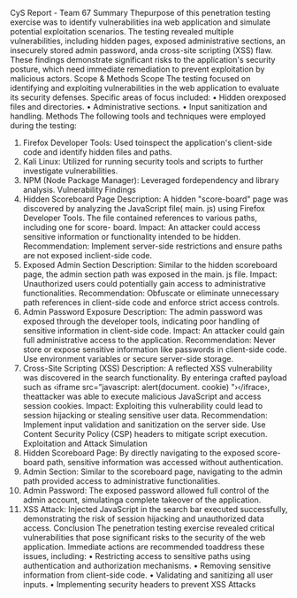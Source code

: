 CyS Report - Team 67
Summary
Thepurpose of this penetration testing exercise was to identify vulnerabilities ina web application and simulate
potential exploitation scenarios. The testing revealed multiple vulnerabilities, including hidden pages, exposed
administrative sections, an insecurely stored admin password, anda cross-site scripting (XSS) flaw. These
findings demonstrate significant risks to the application's security posture, which need immediate remediation to
prevent exploitation by malicious actors.
Scope & Methods
Scope
The testing focused on identifying and exploiting vulnerabilities in the web application to evaluate its security
defenses. Specific areas of focus included:
• Hidden orexposed files and directories.
• Administrative sections.
• Input sanitization and handling.
Methods
The following tools and techniques were employed during the testing:
1. Firefox Developer Tools: Used toinspect the application's client-side code and identify hidden files and
paths.
2. Kali Linux: Utilized for running security tools and scripts to further investigate vulnerabilities.
3. NPM (Node Package Manager): Leveraged fordependency and library analysis.
Vulnerability Findings
1. Hidden Scoreboard Page
Description: A hidden "score-board" page was discovered by analyzing the JavaScript file( main. js) using
Firefox Developer Tools. The file contained references to various paths, including one for score-
board. Impact: An attacker could access sensitive information or functionality intended to be
hidden. Recommendation: Implement server-side restrictions and ensure paths are not exposed inclient-side
code.
2. Exposed Admin Section
Description: Similar to the hidden scoreboard page, the admin section path was exposed in
the main. js file. Impact: Unauthorized users could potentially gain access to administrative
functionalities. Recommendation: Obfuscate or eliminate unnecessary path references in client-side code and
enforce strict access controls.
3. Admin Password Exposure
Description: The admin password was exposed through the developer tools, indicating poor handling of
sensitive information in client-side code. Impact: An attacker could gain full administrative access to the
application. Recommendation: Never store or expose sensitive information like passwords in client-side code.
Use environment variables or secure server-side storage.
4. Cross-Site Scripting (XSS)
Description: A reflected XSS vulnerability was discovered in the search functionality. By enteringa crafted
payload such as ‹iframe src=”javascript: alert(document. cookie) "›‹/ifrace›, theattacker was able to
execute malicious JavaScript and access session cookies. Impact: Exploiting this vulnerability could lead to
session hijacking or stealing sensitive user data. Recommendation: Implement input validation and sanitization
on the server side. Use Content Security Policy (CSP) headers to mitigate script execution.
Exploitation and Attack Simulation
1. Hidden Scoreboard Page: By directly navigating to the exposed score- board path, sensitive information
was accessed without authentication.
2. Admin Section: Similar to the scoreboard page, navigating to the admin path provided access to
administrative functionalities.
3. Admin Password: The exposed password allowed full control of the admin account, simulatinga complete
takeover of the application.
4. XSS Attack: Injected JavaScript in the search bar executed successfully, demonstrating the risk of session
hijacking and unauthorized data access.
Conclusion
The penetration testing exercise revealed critical vulnerabilities that pose significant risks to the security of the
web application. Immediate actions are recommended toaddress these issues, including:
• Restricting access to sensitive paths using authentication and authorization mechanisms.
• Removing sensitive information from client-side code.
• Validating and sanitizing all user inputs.
• Implementing security headers to prevent XSS Attacks
